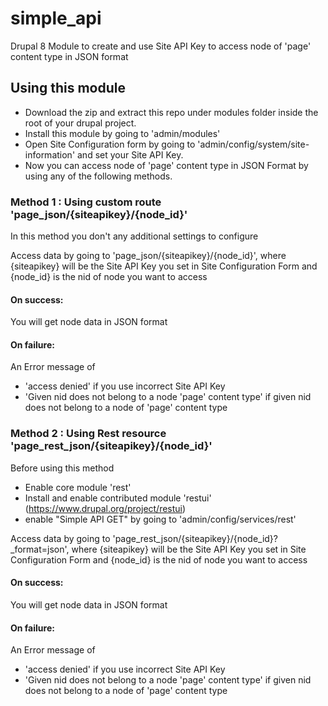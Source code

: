 # simple_api
Drupal 8 Module to create and use Site API Key to access node of 'page' content type in JSON format

## Using this module
- Download the zip and extract this repo under modules folder inside the root of your drupal project.
- Install this module by going to 'admin/modules'
- Open Site Configuration form by going to 'admin/config/system/site-information' and set your Site API Key.
- Now you can access node of 'page' content type in JSON Format by using any of the following methods.

### Method 1 : Using custom route 'page_json/{siteapikey}/{node_id}'
In this method you don't any additional settings to configure

Access data by going to 'page_json/{siteapikey}/{node_id}', where {siteapikey} will be the Site API Key you set in Site Configuration Form and {node_id} is the nid of node you want to access

#### On success: 

You will get node data in JSON format

#### On failure: 

An Error message of 
- 'access denied' if you use incorrect Site API Key
- 'Given nid does not belong to a node 'page' content type' if given nid does not belong to a node of 'page' content type


### Method 2 : Using Rest resource 'page_rest_json/{siteapikey}/{node_id}'
Before using this method
- Enable core module 'rest'
- Install and enable contributed module 'restui' (https://www.drupal.org/project/restui)
- enable "Simple API GET" by going to 'admin/config/services/rest'

Access data by going to 'page_rest_json/{siteapikey}/{node_id}?_format=json', where {siteapikey} will be the Site API Key you set in Site Configuration Form and {node_id} is the nid of node you want to access

#### On success: 

You will get node data in JSON format

#### On failure: 

An Error message of 
- 'access denied' if you use incorrect Site API Key
- 'Given nid does not belong to a node 'page' content type' if given nid does not belong to a node of 'page' content type
